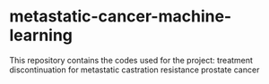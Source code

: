 # metastatic-cancer-machine-learning
This repository contains the codes used for the project: treatment discontinuation for metastatic castration resistance prostate cancer
